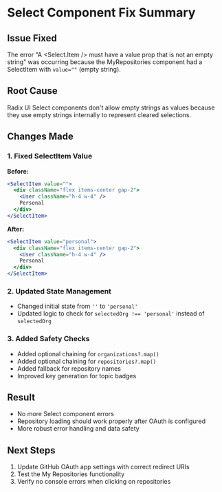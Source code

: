 # Select Component Fix Summary

## Issue Fixed
The error "A <Select.Item /> must have a value prop that is not an empty string" was occurring because the MyRepositories component had a SelectItem with `value=""` (empty string).

## Root Cause
Radix UI Select components don't allow empty strings as values because they use empty strings internally to represent cleared selections.

## Changes Made

### 1. Fixed SelectItem Value
**Before:**
```jsx
<SelectItem value="">
  <div className="flex items-center gap-2">
    <User className="h-4 w-4" />
    Personal
  </div>
</SelectItem>
```

**After:**
```jsx
<SelectItem value="personal">
  <div className="flex items-center gap-2">
    <User className="h-4 w-4" />
    Personal
  </div>
</SelectItem>
```

### 2. Updated State Management
- Changed initial state from `''` to `'personal'`
- Updated logic to check for `selectedOrg !== 'personal'` instead of `selectedOrg`

### 3. Added Safety Checks
- Added optional chaining for `organizations?.map()`
- Added optional chaining for `repositories?.map()`
- Added fallback for repository names
- Improved key generation for topic badges

## Result
- No more Select component errors
- Repository loading should work properly after OAuth is configured
- More robust error handling and data safety

## Next Steps
1. Update GitHub OAuth app settings with correct redirect URIs
2. Test the My Repositories functionality
3. Verify no console errors when clicking on repositories